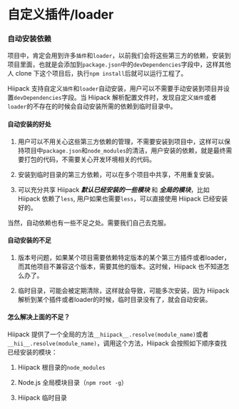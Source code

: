 # 自定义插件\/loader

### 自动安装依赖

项目中，肯定会用到许多`插件`和`loader`，以前我们会将这些第三方的依赖，安装到项目里面，也就是会添加到`package.json`中的`devDependencies`字段中，这样其他人 clone 下这个项目后，执行`npm install`后就可以运行工程了。

Hiipack 支持自定义`插件`和`loader`自动安装，用户可以不需要手动安装到项目并设置`devDependencies`字段。当 Hiipack 解析配置文件时，发现自定义`插件`或者`loader`的不存在的时候会自动安装所需的依赖到临时目录中。

#### 自动安装的好处

1. 用户可以不用关心这些第三方依赖的管理，不需要安装到项目中，这样可以保持项目中`package.json`和`node_modules`的清洁，用户安装的依赖，就是最终需要打包的代码，不需要关心开发环境相关的代码。

2. 安装到临时目录的第三方依赖，可以在多个项目中共享，不用重复安装。

3. 可以充分共享 Hiipack **_默认已经安装的一些模块_** 和 **_全局的模块_**，比如 Hiipack 依赖了`less`, 用户如果也需要`less`，可以直接使用 Hiipack 已经安装好的。


当然，自动依赖也有一些不足之处。需要我们自己去克服。

#### 自动安装的不足

1. 版本号问题，如果某个项目需要依赖特定版本的某个第三方插件或者loader，而其他项目不兼容这个版本，需要其他的版本。这时候，Hiipack 也不知道怎么办了。

2. 临时目录，可能会被定期清除，这样就会导致，可能多次安装，因为 Hiipack 解析到某个插件或者loader的时候，临时目录没有了，就会自动安装。


#### 怎么解决上面的不足？

Hiipack 提供了一个全局的方法`__hiipack__.resolve(module_name)`或者`__hii__.resolve(module_name)`，调用这个方法，Hiipack 会按照如下顺序查找已经安装的模块：

1. Hiipack 根目录的`node_modules`

2. Node.js 全局模块目录（`npm root -g`）

3. Hiipack 临时目录



